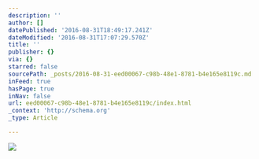 ```yaml
---
description: ''
author: []
datePublished: '2016-08-31T18:49:17.241Z'
dateModified: '2016-08-31T17:07:29.570Z'
title: ''
publisher: {}
via: {}
starred: false
sourcePath: _posts/2016-08-31-eed00067-c98b-48e1-8781-b4e165e8119c.md
inFeed: true
hasPage: true
inNav: false
url: eed00067-c98b-48e1-8781-b4e165e8119c/index.html
_context: 'http://schema.org'
_type: Article

---
```

![](https://the-grid-user-content.s3-us-west-2.amazonaws.com/307fb5f7-b5f3-4bfc-abfc-2d10e022fb23.jpg)